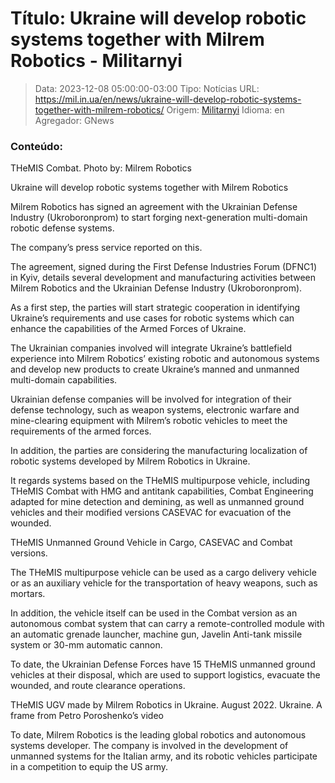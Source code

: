 # Título: Ukraine will develop robotic systems together with Milrem Robotics - Militarnyi

>Data: 2023-12-08 05:00:00-03:00
>Tipo: Notícias
>URL: https://mil.in.ua/en/news/ukraine-will-develop-robotic-systems-together-with-milrem-robotics/
>Origem: [Militarnyi](https://mil.in.ua)
>Idioma: en
>Agregador: GNews

### Conteúdo:

THeMIS Combat. Photo by: Milrem Robotics

Ukraine will develop robotic systems together with Milrem Robotics

Milrem Robotics has signed an agreement with the Ukrainian Defense Industry (Ukroboronprom) to start forging next-generation multi-domain robotic defense systems.

The company’s press service reported on this.

The agreement, signed during the First Defense Industries Forum (DFNC1) in Kyiv, details several development and manufacturing activities between Milrem Robotics and the Ukrainian Defense Industry (Ukroboronprom).

As a first step, the parties will start strategic cooperation in identifying Ukraine’s requirements and use cases for robotic systems which can enhance the capabilities of the Armed Forces of Ukraine.

The Ukrainian companies involved will integrate Ukraine’s battlefield experience into Milrem Robotics’ existing robotic and autonomous systems and develop new products to create Ukraine’s manned and unmanned multi-domain capabilities.

Ukrainian defense companies will be involved for integration of their defense technology, such as weapon systems, electronic warfare and mine-clearing equipment with Milrem’s robotic vehicles to meet the requirements of the armed forces.

In addition, the parties are considering the manufacturing localization of robotic systems developed by Milrem Robotics in Ukraine.

It regards systems based on the THeMIS multipurpose vehicle, including THeMIS Combat with HMG and antitank capabilities, Combat Engineering adapted for mine detection and demining, as well as unmanned ground vehicles and their modified versions CASEVAC for evacuation of the wounded.

THeMIS Unmanned Ground Vehicle in Cargo, CASEVAC and Combat versions.

The THeMIS multipurpose vehicle can be used as a cargo delivery vehicle or as an auxiliary vehicle for the transportation of heavy weapons, such as mortars.

In addition, the vehicle itself can be used in the Combat version as an autonomous combat system that can carry a remote-controlled module with an automatic grenade launcher, machine gun, Javelin Anti-tank missile system or 30-mm automatic cannon.

To date, the Ukrainian Defense Forces have 15 THeMIS unmanned ground vehicles at their disposal, which are used to support logistics, evacuate the wounded, and route clearance operations.

THeMIS UGV made by Milrem Robotics in Ukraine. August 2022. Ukraine. A frame from Petro Poroshenko’s video

To date, Milrem Robotics is the leading global robotics and autonomous systems developer. The company is involved in the development of unmanned systems for the Italian army, and its robotic vehicles participate in a competition to equip the US army.
